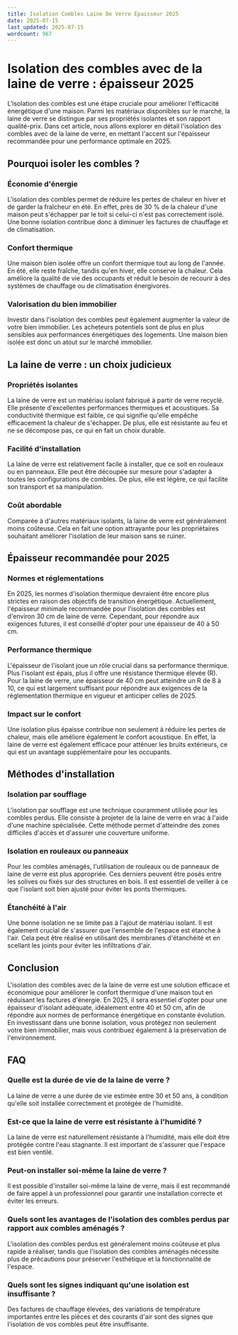 ```yaml
---
title: Isolation Combles Laine De Verre Épaisseur 2025
date: 2025-07-15
last_updated: 2025-07-15
wordcount: 967
---
```


# Isolation des combles avec de la laine de verre : épaisseur 2025

L'isolation des combles est une étape cruciale pour améliorer l'efficacité énergétique d'une maison. Parmi les matériaux disponibles sur le marché, la laine de verre se distingue par ses propriétés isolantes et son rapport qualité-prix. Dans cet article, nous allons explorer en détail l'isolation des combles avec de la laine de verre, en mettant l'accent sur l'épaisseur recommandée pour une performance optimale en 2025.

## Pourquoi isoler les combles ?

### Économie d'énergie

L'isolation des combles permet de réduire les pertes de chaleur en hiver et de garder la fraîcheur en été. En effet, près de 30 % de la chaleur d'une maison peut s'échapper par le toit si celui-ci n'est pas correctement isolé. Une bonne isolation contribue donc à diminuer les factures de chauffage et de climatisation.

### Confort thermique

Une maison bien isolée offre un confort thermique tout au long de l'année. En été, elle reste fraîche, tandis qu'en hiver, elle conserve la chaleur. Cela améliore la qualité de vie des occupants et réduit le besoin de recourir à des systèmes de chauffage ou de climatisation énergivores.

### Valorisation du bien immobilier

Investir dans l'isolation des combles peut également augmenter la valeur de votre bien immobilier. Les acheteurs potentiels sont de plus en plus sensibles aux performances énergétiques des logements. Une maison bien isolée est donc un atout sur le marché immobilier.

## La laine de verre : un choix judicieux

### Propriétés isolantes

La laine de verre est un matériau isolant fabriqué à partir de verre recyclé. Elle présente d'excellentes performances thermiques et acoustiques. Sa conductivité thermique est faible, ce qui signifie qu'elle empêche efficacement la chaleur de s'échapper. De plus, elle est résistante au feu et ne se décompose pas, ce qui en fait un choix durable.

### Facilité d'installation

La laine de verre est relativement facile à installer, que ce soit en rouleaux ou en panneaux. Elle peut être découpée sur mesure pour s'adapter à toutes les configurations de combles. De plus, elle est légère, ce qui facilite son transport et sa manipulation.

### Coût abordable

Comparée à d'autres matériaux isolants, la laine de verre est généralement moins coûteuse. Cela en fait une option attrayante pour les propriétaires souhaitant améliorer l'isolation de leur maison sans se ruiner.

## Épaisseur recommandée pour 2025

### Normes et réglementations

En 2025, les normes d'isolation thermique devraient être encore plus strictes en raison des objectifs de transition énergétique. Actuellement, l'épaisseur minimale recommandée pour l'isolation des combles est d'environ 30 cm de laine de verre. Cependant, pour répondre aux exigences futures, il est conseillé d'opter pour une épaisseur de 40 à 50 cm.

### Performance thermique

L'épaisseur de l'isolant joue un rôle crucial dans sa performance thermique. Plus l'isolant est épais, plus il offre une résistance thermique élevée (R). Pour la laine de verre, une épaisseur de 40 cm peut atteindre un R de 8 à 10, ce qui est largement suffisant pour répondre aux exigences de la réglementation thermique en vigueur et anticiper celles de 2025.

### Impact sur le confort

Une isolation plus épaisse contribue non seulement à réduire les pertes de chaleur, mais elle améliore également le confort acoustique. En effet, la laine de verre est également efficace pour atténuer les bruits extérieurs, ce qui est un avantage supplémentaire pour les occupants.

## Méthodes d'installation

### Isolation par soufflage

L'isolation par soufflage est une technique couramment utilisée pour les combles perdus. Elle consiste à projeter de la laine de verre en vrac à l'aide d'une machine spécialisée. Cette méthode permet d'atteindre des zones difficiles d'accès et d'assurer une couverture uniforme.

### Isolation en rouleaux ou panneaux

Pour les combles aménagés, l'utilisation de rouleaux ou de panneaux de laine de verre est plus appropriée. Ces derniers peuvent être posés entre les solives ou fixés sur des structures en bois. Il est essentiel de veiller à ce que l'isolant soit bien ajusté pour éviter les ponts thermiques.

### Étanchéité à l'air

Une bonne isolation ne se limite pas à l'ajout de matériau isolant. Il est également crucial de s'assurer que l'ensemble de l'espace est étanche à l'air. Cela peut être réalisé en utilisant des membranes d'étanchéité et en scellant les joints pour éviter les infiltrations d'air.

## Conclusion

L'isolation des combles avec de la laine de verre est une solution efficace et économique pour améliorer le confort thermique d'une maison tout en réduisant les factures d'énergie. En 2025, il sera essentiel d'opter pour une épaisseur d'isolant adéquate, idéalement entre 40 et 50 cm, afin de répondre aux normes de performance énergétique en constante évolution. En investissant dans une bonne isolation, vous protégez non seulement votre bien immobilier, mais vous contribuez également à la préservation de l'environnement.

## FAQ

### Quelle est la durée de vie de la laine de verre ?

La laine de verre a une durée de vie estimée entre 30 et 50 ans, à condition qu'elle soit installée correctement et protégée de l'humidité.

### Est-ce que la laine de verre est résistante à l'humidité ?

La laine de verre est naturellement résistante à l'humidité, mais elle doit être protégée contre l'eau stagnante. Il est important de s'assurer que l'espace est bien ventilé.

### Peut-on installer soi-même la laine de verre ?

Il est possible d'installer soi-même la laine de verre, mais il est recommandé de faire appel à un professionnel pour garantir une installation correcte et éviter les erreurs.

### Quels sont les avantages de l'isolation des combles perdus par rapport aux combles aménagés ?

L'isolation des combles perdus est généralement moins coûteuse et plus rapide à réaliser, tandis que l'isolation des combles aménagés nécessite plus de précautions pour préserver l'esthétique et la fonctionnalité de l'espace.

### Quels sont les signes indiquant qu'une isolation est insuffisante ?

Des factures de chauffage élevées, des variations de température importantes entre les pièces et des courants d'air sont des signes que l'isolation de vos combles peut être insuffisante.